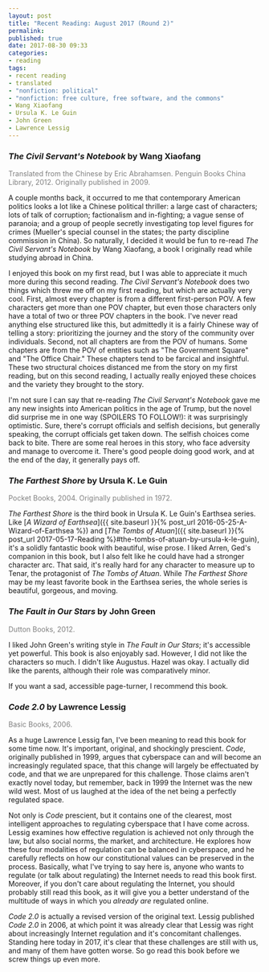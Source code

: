 ```yaml
---
layout: post
title: "Recent Reading: August 2017 (Round 2)"
permalink:
published: true
date: 2017-08-30 09:33
categories:
- reading
tags:
- recent reading
- translated
- "nonfiction: political"
- "nonfiction: free culture, free software, and the commons"
- Wang Xiaofang
- Ursula K. Le Guin
- John Green
- Lawrence Lessig
---
```


### *The Civil Servant's Notebook* by Wang Xiaofang

<p style="color: gray">Translated from the Chinese by Eric Abrahamsen. Penguin Books China Library, 2012. Originally published in 2009.</p>

A couple months back, it occurred to me that contemporary American politics looks a lot like a Chinese political thriller: a large cast of characters; lots of talk of corruption; factionalism and in-fighting; a vague sense of paranoia; and a group of people secretly investigating top level figures for crimes (Mueller's special counsel in the states; the party discipline commission in China). So naturally, I decided it would be fun to re-read *The Civil Servant's Notebook* by Wang Xiaofang, a book I originally read while studying abroad in China.

I enjoyed this book on my first read, but I was able to appreciate it much more during this second reading. *The Civil Servant's Notebook* does two things which threw me off on my first reading, but which are actually very cool. First, almost every chapter is from a different first-person POV. A few characters get more than one POV chapter, but even those characters only have a total of two or three POV chapters in the book.  I've never read anything else structured like this, but admittedly it is a fairly Chinese way of telling a story: prioritizing the journey and the story of the community over individuals. Second, not all chapters are from the POV of humans. Some chapters are from the POV of entities such as "The Government Square" and "The Office Chair." These chapters tend to be farcical and insightful. These two structural choices distanced me from the story on my first reading, but on this second reading, I actually really enjoyed these choices and the variety they brought to the story.

I'm not sure I can say that re-reading *The Civil Servant's Notebook* gave me any new insights into American politics in the age of Trump, but the novel did surprise me in one way (SPOILERS TO FOLLOW!): it was surprisingly optimistic. Sure, there's corrupt officials and selfish decisions, but generally speaking, the corrupt officials get taken down. The selfish choices come back to bite. There are some real heroes in this story, who face adversity and manage to overcome it. There's good people doing good work, and at the end of the day, it generally pays off.

### *The Farthest Shore* by Ursula K. Le Guin

<p style="color: gray">Pocket Books, 2004. Originally published in 1972.</p>

*The Farthest Shore* is the third book in Ursula K. Le Guin's Earthsea series. Like [*A Wizard of Earthsea*]({{ site.baseurl }}{% post_url 2016-05-25-A-Wizard-of-Earthsea %}) and [*The Tombs of Atuan*]({{ site.baseurl }}{% post_url 2017-05-17-Reading %}#the-tombs-of-atuan-by-ursula-k-le-guin), it's a solidly fantastic book with beautiful, wise prose. I liked Arren, Ged's companion in this book, but I also felt like he could have had a stronger character arc. That said, it's really hard for any character to measure up to Tenar, the protagonist of *The Tombs of Atuan*. While *The Farthest Shore* may be my least favorite book in the Earthsea series, the whole series is beautiful, gorgeous, and moving.

### *The Fault in Our Stars* by John Green

<p style="color: gray">Dutton Books, 2012.</p>

I liked John Green's writing style in *The Fault in Our Stars*; it's accessible yet powerful. This book is also enjoyably sad. However, I did not like the characters so much. I didn't like Augustus. Hazel was okay. I actually did like the parents, although their role was comparatively minor.

If you want a sad, accessible page-turner, I recommend this book.

### *Code 2.0* by Lawrence Lessig

<p style="color: gray">Basic Books, 2006.</p>

As a huge Lawrence Lessig fan, I've been meaning to read this book for some time now. It's important, original, and shockingly prescient. *Code*, originally published in 1999, argues that cyberspace can and will become an increasingly regulated space, that this change will largely be effectuated by code, and that we are unprepared for this challenge. Those claims aren't exactly novel today, but remember, back in 1999 the Internet was the new wild west. Most of us laughed at the idea of the net being a perfectly regulated space.

Not only is *Code* prescient, but it contains one of the clearest, most intelligent approaches to regulating cyberspace that I have come across. Lessig examines how effective regulation is achieved not only through the law, but also social norms, the market, and architecture. He explores how these four modalities of regulation can be balanced in cyberspace, and he carefully reflects on how our constitutional values can be preserved in the process. Basically, what I've trying to say here is, anyone who wants to regulate (or talk about regulating) the Internet needs to read this book first. Moreover, if you don't care about regulating the Internet, you should probably still read this book, as it will give you a better understand of the multitude of ways in which you *already are* regulated online.

*Code 2.0* is actually a revised version of the original text. Lessig published *Code 2.0* in 2006, at which point it was already clear that Lessig was right about increasingly Internet regulation and it's concomitant challenges. Standing here today in 2017, it's clear that these challenges are still with us, and many of them have gotten worse. So go read this book before we screw things up even more.
